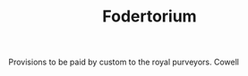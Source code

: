 ---
title: Fodertorium
letter: F
permalink: "/definitions/bld-fodertorium.html"
body: Provisions to be paid by custom to the royal purveyors. Cowell
published_at: '2018-07-07'
source: Black's Law Dictionary 2nd Ed (1910)
layout: post
---